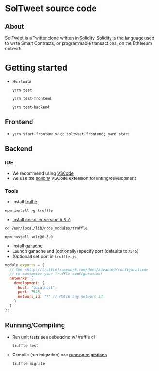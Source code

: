 # SolTweet source code

## About
SolTweet is a Twitter clone written in [Solidity](https://solidity.readthedocs.io/en/v0.5.1/). Solidity is the language used to write Smart Contracts, or programmable transactions, on the Ethereum network.

# Getting started

- Run tests

  `yarn test`

  `yarn test-frontend`

  `yarn test-backend`

## Frontend

- `yarn start-frontend` *or* `cd soltweet-frontend; yarn start`

## Backend

### IDE
- We recommend using [VSCode](https://code.visualstudio.com/)
- We use the [solidity](https://marketplace.visualstudio.com/items?itemName=juanblanco.solidity) VSCode extension for linting/development

### Tools
- Install [truffle](https://truffleframework.com/docs/truffle/overview)

`npm install -g truffle`

- [Install compiler version `0.5.0`](https://ethereum.stackexchange.com/a/26485)

`cd /usr/local/lib/node_modules/truffle`

`npm install solc@0.5.0`

- Install [ganache](https://truffleframework.com/ganache)
- Launch ganache and (optionally) specify port (defaults to `7545`)
- (Optional) set port in `truffle.js`
```JavaScript
module.exports = {
  // See <http://truffleframework.com/docs/advanced/configuration>
  // to customize your Truffle configuration!
  networks: {
    development: {
      host: "localhost",
      port: 7545,
      network_id: "*" // Match any network id
    }
  }
};
```

## Running/Compiling
- Run unit tests see [debugging w/ truffle cli](https://www.sitepoint.com/debugging-with-truffle-cli/)

  `truffle test`

- Compile (run migration) see [running migrations](https://truffleframework.com/docs/truffle/getting-started/running-migrations)

  `truffle migrate`
